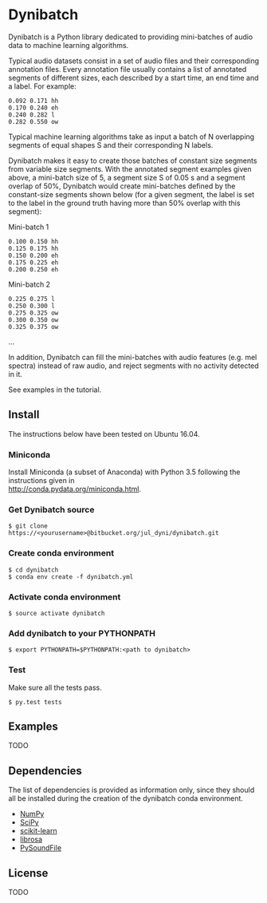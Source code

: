# Dynibatch

Dynibatch is a Python library dedicated to providing mini-batches of audio data to machine learning algorithms.

Typical audio datasets consist in a set of audio files and their corresponding annotation files. Every annotation file usually contains a list of annotated segments of different sizes, each described by a start time, an end time and a label. For example:

```
0.092 0.171 hh
0.170 0.240 eh
0.240 0.282 l
0.282 0.550 ow
```

Typical machine learning algorithms take as input a batch of N overlapping segments of equal shapes S and their corresponding N labels.

Dynibatch makes it easy to create those batches of constant size segments from variable size segments. With the annotated segment examples given above, a mini-batch size of 5, a segment size S of 0.05 s and a segment overlap of 50%, Dynibatch would create mini-batches defined by the constant-size segments shown below (for a given segment, the label is set to the label in the ground truth having more than 50% overlap with this segment):

Mini-batch 1

```
0.100 0.150 hh
0.125 0.175 hh
0.150 0.200 eh 
0.175 0.225 eh
0.200 0.250 eh

```

Mini-batch 2
```
0.225 0.275 l
0.250 0.300 l
0.275 0.325 ow
0.300 0.350 ow
0.325 0.375 ow
```

...


In addition, Dynibatch can fill the mini-batches with audio features (e.g. mel spectra) instead of raw audio, and reject segments with no activity detected in it.

See examples in the tutorial.


## Install

The instructions below have been tested on Ubuntu 16.04.

### Miniconda

Install Miniconda (a subset of Anaconda) with Python 3.5 following the instructions given in  
http://conda.pydata.org/miniconda.html.

### Get Dynibatch source

```
$ git clone https://<yourusername>@bitbucket.org/jul_dyni/dynibatch.git
```

### Create conda environment

```
$ cd dynibatch
$ conda env create -f dynibatch.yml
```

### Activate conda environment

```
$ source activate dynibatch
```

### Add dynibatch to your PYTHONPATH

```
$ export PYTHONPATH=$PYTHONPATH:<path to dynibatch>
```

### Test

Make sure all the tests pass.

```
$ py.test tests
```

## Examples

TODO

## Dependencies

The list of dependencies is provided as information only, since they should all be installed during the creation of the dynibatch conda environment. 
* [NumPy](http://www.numpy.org/)
* [SciPy](https://www.scipy.org/)
* [scikit-learn](http://scikit-learn.org)
* [librosa](https://github.com/librosa/librosa)
* [PySoundFile](https://github.com/bastibe/PySoundFile)

## License

TODO